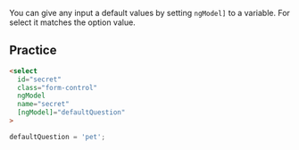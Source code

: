 You can give any input a default values by setting `ngModel]` to a variable. For select it matches the option value.

## Practice

```html
<select
  id="secret"
  class="form-control"
  ngModel
  name="secret"
  [ngModel]="defaultQuestion"
>
```

```ts
defaultQuestion = 'pet';
```
